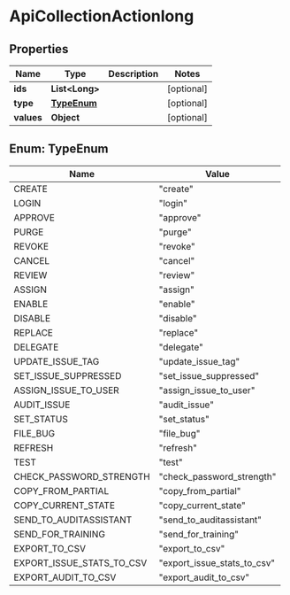 
# ApiCollectionActionlong

## Properties
Name | Type | Description | Notes
------------ | ------------- | ------------- | -------------
**ids** | **List&lt;Long&gt;** |  |  [optional]
**type** | [**TypeEnum**](#TypeEnum) |  |  [optional]
**values** | **Object** |  |  [optional]


<a name="TypeEnum"></a>
## Enum: TypeEnum
Name | Value
---- | -----
CREATE | &quot;create&quot;
LOGIN | &quot;login&quot;
APPROVE | &quot;approve&quot;
PURGE | &quot;purge&quot;
REVOKE | &quot;revoke&quot;
CANCEL | &quot;cancel&quot;
REVIEW | &quot;review&quot;
ASSIGN | &quot;assign&quot;
ENABLE | &quot;enable&quot;
DISABLE | &quot;disable&quot;
REPLACE | &quot;replace&quot;
DELEGATE | &quot;delegate&quot;
UPDATE_ISSUE_TAG | &quot;update_issue_tag&quot;
SET_ISSUE_SUPPRESSED | &quot;set_issue_suppressed&quot;
ASSIGN_ISSUE_TO_USER | &quot;assign_issue_to_user&quot;
AUDIT_ISSUE | &quot;audit_issue&quot;
SET_STATUS | &quot;set_status&quot;
FILE_BUG | &quot;file_bug&quot;
REFRESH | &quot;refresh&quot;
TEST | &quot;test&quot;
CHECK_PASSWORD_STRENGTH | &quot;check_password_strength&quot;
COPY_FROM_PARTIAL | &quot;copy_from_partial&quot;
COPY_CURRENT_STATE | &quot;copy_current_state&quot;
SEND_TO_AUDITASSISTANT | &quot;send_to_auditassistant&quot;
SEND_FOR_TRAINING | &quot;send_for_training&quot;
EXPORT_TO_CSV | &quot;export_to_csv&quot;
EXPORT_ISSUE_STATS_TO_CSV | &quot;export_issue_stats_to_csv&quot;
EXPORT_AUDIT_TO_CSV | &quot;export_audit_to_csv&quot;



